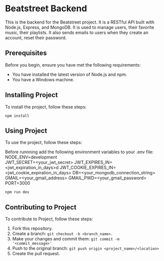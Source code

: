 # Beatstreet Backend

This is the backend for the Beatstreet project. It is a RESTful API built with Node.js, Express, and MongoDB. It is used to manage users, their favorite music, their playlists. It also sends emails to users when they create an account, reset their password.

## Prerequisites

Before you begin, ensure you have met the following requirements:

- You have installed the latest version of Node.js and npm.
- You have a Windows machine.

## Installing Project

To install the project, follow these steps:

```
npm install
```

## Using Project

To use the project, follow these steps:

Before runnning add the following environment variables to your .env file:
NODE_ENV=development  
JWT_SECRET=<your_jwt_secret>
JWT_EXPIRES_IN=<jwt_expiration_in_days>d
JWT_COOKIE_EXPIRES_IN=<jwt_cookie_expiration_in_days>
DB=<your_mongodb_connection_string>
GMAIL=<your_gmail_address>
GMAIL_PWD=<your_gmail_password>
PORT=3000

```
npm run dev
```

## Contributing to Project

To contribute to Project, follow these steps:

1. Fork this repository.
2. Create a branch: `git checkout -b <branch_name>`.
3. Make your changes and commit them: `git commit -m '<commit_message>'`
4. Push to the original branch: `git push origin <project_name>/<location>`
5. Create the pull request.
